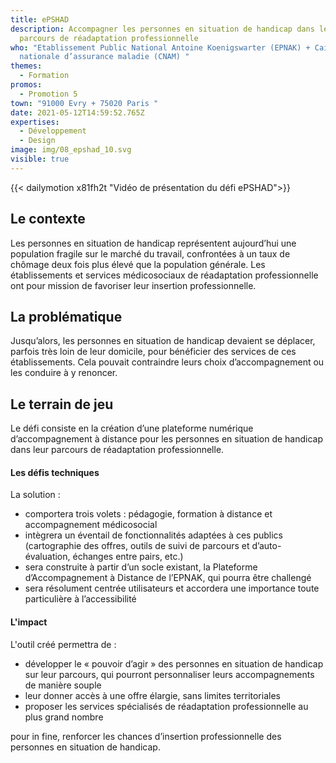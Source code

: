 ```yaml
---
title: ePSHAD
description: Accompagner les personnes en situation de handicap dans leur
  parcours de réadaptation professionnelle
who: "Etablissement Public National Antoine Koenigswarter (EPNAK) + Caisse
  nationale d’assurance maladie (CNAM) "
themes:
  - Formation
promos:
  - Promotion 5
town: "91000 Evry + 75020 Paris "
date: 2021-05-12T14:59:52.765Z
expertises:
  - Développement
  - Design
image: img/08_epshad_10.svg
visible: true
---
```

{{< dailymotion x81fh2t "Vidéo de présentation du défi ePSHAD">}}

## Le contexte

Les personnes en situation de handicap représentent aujourd’hui une population fragile sur le marché du travail, confrontées à un taux de chômage deux fois plus élevé que la population générale. Les établissements et services médicosociaux de réadaptation professionnelle ont pour mission de favoriser leur insertion professionnelle.

## La problématique

Jusqu’alors, les personnes en situation de handicap devaient se déplacer, parfois très loin de leur domicile, pour bénéficier des services de ces établissements. Cela pouvait contraindre leurs choix d’accompagnement ou les conduire à y renoncer.

## Le terrain de jeu

Le défi consiste en la création d’une plateforme numérique d’accompagnement à distance pour les personnes en situation de handicap dans leur parcours de réadaptation professionnelle.

#### Les défis techniques

La solution :

* comportera trois volets : pédagogie, formation à distance et accompagnement médicosocial
* intègrera un éventail de fonctionnalités adaptées à ces publics (cartographie des offres, outils de suivi de parcours et d’auto-évaluation, échanges entre pairs, etc.)
* sera construite à partir d’un socle existant, la Plateforme d’Accompagnement à Distance de l’EPNAK, qui pourra être challengé
* sera résolument centrée utilisateurs et accordera une importance toute particulière à l’accessibilité

#### L'impact 

L'outil créé permettra de :

* développer le « pouvoir d’agir » des personnes en situation de handicap sur leur parcours, qui pourront personnaliser leurs accompagnements de manière souple
* leur donner accès à une offre élargie, sans limites territoriales
* proposer les services spécialisés de réadaptation professionnelle au plus grand nombre

pour in fine, renforcer les chances d’insertion professionnelle des personnes en situation de handicap.